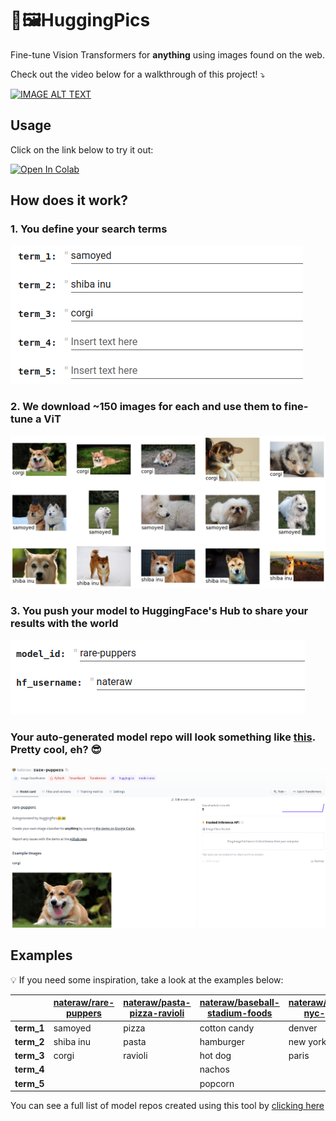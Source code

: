 # 🤗🖼️HuggingPics

Fine-tune Vision Transformers for **anything** using images found on the web.

Check out the video below for a walkthrough of this project! ⤵️

[![IMAGE ALT TEXT](http://img.youtube.com/vi/BQTW6YVh2z4/0.jpg)](http://www.youtube.com/watch?v=BQTW6YVh2z4 "Video Title")

## Usage

Click on the link below to try it out:

<a href="https://colab.research.google.com/github/nateraw/huggingpics/blob/main/HuggingPics.ipynb" target="_parent\"><img src="https://colab.research.google.com/assets/colab-badge.svg" alt="Open In Colab"/></a>

## How does it work?

### 1. You define your search terms

![pick search terms](images/pick_search_terms.png)

### 2. We download ~150 images for each and use them to fine-tune a ViT

![image search results](images/image_search_results.png)

### 3. You push your model to HuggingFace's Hub to share your results with the world

![push to hub](images/push_to_hub.png)


### Your auto-generated model repo will look something like [this](https://huggingface.co/nateraw/rare-puppers). Pretty cool, eh? 😎

![push to hub](images/rare_puppers_repo.png)


## Examples

💡 If you need some inspiration, take a look at the examples below:


|            | [nateraw/rare-puppers](https://huggingface.co/nateraw/rare-puppers) | [nateraw/pasta-pizza-ravioli](https://huggingface.co/nateraw/pasta-pizza-ravioli) | [nateraw/baseball-stadium-foods](https://huggingface.co/nateraw/baseball-stadium-foods) | [nateraw/denver-nyc-paris](https://huggingface.co/nateraw/denver-nyc-paris) |
| ---------- | ------------------------------------------------------------------- | --------------------------------------------------------------------------------- | --------------------------------------------------------------------------------------- | --------------------------------------------------------------------------- |
| **term_1** | samoyed                                                             | pizza                                                                             | cotton candy                                                                            | denver                                                                      |
| **term_2** | shiba inu                                                           | pasta                                                                             | hamburger                                                                               | new york city                                                               |
| **term_3** | corgi                                                               | ravioli                                                                           | hot dog                                                                                 | paris                                                                       |
| **term_4** |                                                                     |                                                                                   | nachos                                                                                  |                                                                             |
| **term_5** |                                                                     |                                                                                   | popcorn                                                                                 |                                                                             |

You can see a full list of model repos created using this tool by [clicking here](https://huggingface.co/models?filter=huggingpics)
